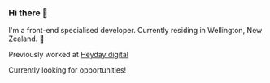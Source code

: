 ### Hi there 👋

I'm a front-end specialised developer. Currently residing in Wellington, New Zealand. 🌿

Previously worked at [Heyday digital](https://heyday.co.nz/ "Heyday website")

Currently looking for opportunities!
